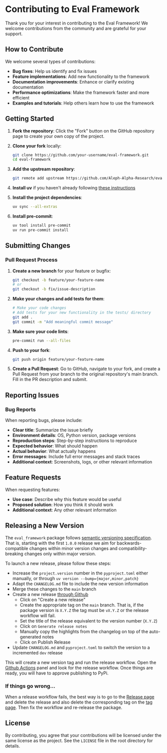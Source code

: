 # Contributing to Eval Framework

Thank you for your interest in contributing to the Eval Framework! We welcome contributions from the community and are grateful for your support.

## How to Contribute

We welcome several types of contributions:

- **Bug fixes**: Help us identify and fix issues
- **Feature implementations**: Add new functionality to the framework
- **Documentation improvements**: Enhance or clarify existing documentation
- **Performance optimizations**: Make the framework faster and more efficient
- **Examples and tutorials**: Help others learn how to use the framework

## Getting Started

1. **Fork the repository**: Click the "Fork" button on the GitHub repository page to create your own copy of the project.

2. **Clone your fork** locally:
   ```bash
   git clone https://github.com/your-username/eval-framework.git
   cd eval-framework
   ```

3. **Add the upstream repository**:
   ```bash
   git remote add upstream https://github.com/Aleph-Alpha-Research/eval-framework.git
   ```

4. **Install uv** if you haven't already following [these instructions](https://docs.astral.sh/uv/getting-started/installation/)

5. **Install the project dependencies**:
   ```bash
   uv sync --all-extras
   ```

6. **Install pre-commit**:
   ```bash
   uv tool install pre-commit
   uv run pre-commit install
   ```

## Submitting Changes

### Pull Request Process

1. **Create a new branch** for your feature or bugfix:
   ```bash
   git checkout -b feature/your-feature-name
   # or
   git checkout -b fix/issue-description
   ```

2. **Make your changes and add tests for them**:
   ```bash
   # Make your code changes
   # Add tests for your new functionality in the tests/ directory
   git add .
   git commit -m "Add meaningful commit message"
   ```


3. **Make sure your code lints**:
   ```bash
   pre-commit run --all-files
   ```

4. **Push to your fork**:
   ```bash
   git push origin feature/your-feature-name
   ```

5. **Create a Pull Request**: Go to GitHub, navigate to your fork, and create a Pull Request from your branch to the original repository's main branch. Fill in the PR description and submit.


## Reporting Issues

### Bug Reports

When reporting bugs, please include:

- **Clear title**: Summarize the issue briefly
- **Environment details**: OS, Python version, package versions
- **Reproduction steps**: Step-by-step instructions to reproduce
- **Expected behavior**: What should happen
- **Actual behavior**: What actually happens
- **Error messages**: Include full error messages and stack traces
- **Additional context**: Screenshots, logs, or other relevant information



## Feature Requests

When requesting features:

- **Use case**: Describe why this feature would be useful
- **Proposed solution**: How you think it should work
- **Additional context**: Any other relevant information


## Releasing a New Version

The `eval_framework` package follows [semantic versioning specification](https://semver.org/). That is, starting with the first `1.0.0` release we
aim for backwards-compatible changes within minor version changes and compatibility-breaking changes only within major version.

To launch a new release, please follow these steps:

- Increase the `project.version` number in the `pyproject.toml` either manually, or through `uv version --bump={major,minor,patch}`
- Adapt the `CHANGELOG.md` file to include the new version information
- Merge these changes to the `main` branch
- Create a new release [through Github](https://github.com/Aleph-Alpha-Research/eval-framework/releases)
   - Click on "Create a new release"
   - Create the appropriate tag on the `main` branch. That is, if the package version is `X.Y.Z` the tag must be `vX.Y.Z` or the release workflow will fail.
   - Set the title of the release equivalent to the version number (`X.Y.Z`)
   - Click on `Generate release notes`
   - Manually copy the highlights from the changelog on top of the auto-generated notes
   - Click on Publish Release
- Update `CHANGELOG.md` and `pyproject.toml` to switch the version to a incremented `dev` release

This will create a new version tag and run the release workflow. Open the [Github Actions](https://github.com/Aleph-Alpha-Research/eval-framework/actions)
panel and look for the release workflow. Once things are ready, you will have to approve publishing to PyPi.

### If things go wrong...

When a release workflow fails, the best way is to go to the [Release page](https://github.com/Aleph-Alpha-Research/eval-framework/releases) and delete the release
and also delete the corresponding tag on the [tag page](https://github.com/Aleph-Alpha-Research/eval-framework/tags). Then fix the workflow and re-release the package.


## License

By contributing, you agree that your contributions will be licensed under the same license as the project. See the `LICENSE` file in the root directory for details.
